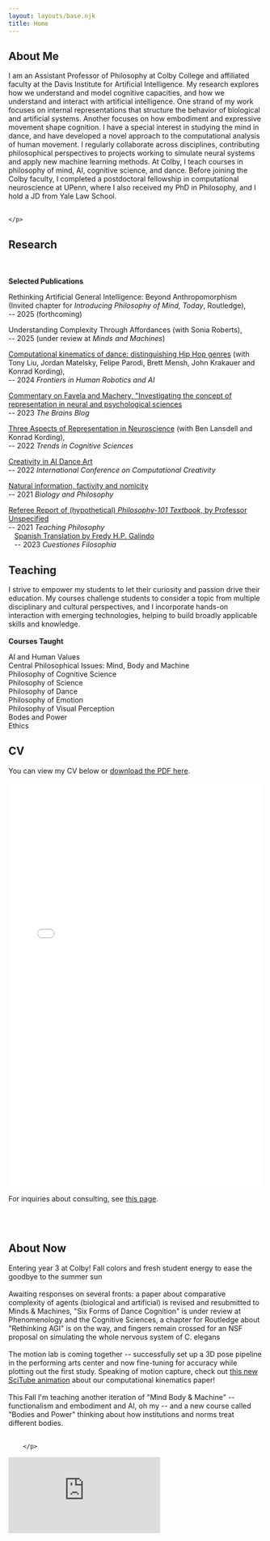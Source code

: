 ```yaml
---
layout: layouts/base.njk
title: Home
---
```


<div class="content-container">
    <div class="left-column">
<section id="about" class="section-about">
    <h2>About Me</h2>
    <p>
    I am an Assistant Professor of Philosophy at Colby College and affiliated faculty at the Davis Institute for Artificial Intelligence. My research explores how we understand and model cognitive capacities, and how we understand and interact with artificial intelligence. One strand of my work focuses on internal representations that structure the behavior of biological and artificial systems. Another focuses on how embodiment and expressive movement shape cognition. I have a special interest in studying the mind in dance, and have developed a novel approach to the computational analysis of human movement. I regularly collaborate across disciplines, contributing philosophical perspectives to projects working to simulate neural systems and apply new machine learning methods. At Colby, I teach courses in philosophy of mind, AI, cognitive science, and dance. Before joining the Colby faculty, I completed a postdoctoral fellowship in computational neuroscience at UPenn, where I also received my PhD in Philosophy, and I hold a JD from Yale Law School.
    <br><br>

    </p>
</section>

<section id="research" class="section-research">
    <h2>Research</h2>
    <br><br>
    <strong>Selected Publications</strong><br>
    <p>Rethinking Artificial General Intelligence: Beyond Anthropomorphism (Invited chapter for <em>Introducing Philosophy of Mind, Today</em>, Routledge),<br>-- 2025 (forthcoming)</p>
    <p>Understanding Complexity Through Affordances (with Sonia Roberts),<br>-- 2025 (under review at <em>Minds and Machines</em>)</p>
    <p><a href="https://www.ncbi.nlm.nih.gov/pmc/articles/PMC11098014/">Computational kinematics of dance: distinguishing Hip Hop genres</a> (with Tony Liu, Jordan Matelsky, Felipe Parodi, Brett Mensh, John Krakauer and Konrad Kording),<br>-- 2024 <em>Frontiers in Human Robotics and AI</em></p>
    <p><a href="https://philosophyofbrains.com/2024/01/23/commentary-on-favela-and-machery-investigating-the-concept-of-representation-in-the-neural-and-psychological-sciences.aspx">Commentary on Favela and Machery, "Investigating the concept of representation in neural and psychological sciences</a><br>-- 2023 <em>The Brains Blog</em></p>
    <p><a href="https://www.sciencedirect.com/science/article/abs/pii/S1364661322002108?dgcid=author">Three Aspects of Representation in Neuroscience</a> (with Ben Lansdell and Konrad Kording),<br>-- 2022 <em>Trends in Cognitive Sciences</em></p>
    <p><a href="http://ceur-ws.org/Vol-3255/paper6.pdf">Creativity in AI Dance Art</a><br>-- 2022 <em>International Conference on Computational Creativity</em></p>
    <p><a href="https://link.springer.com/article/10.1007/s10539-021-09784-4">Natural information, factivity and nomicity</a><br>-- 2021 <em>Biology and Philosophy</em></p>
    <p><a href="https://revistas.uptc.edu.co/index.php/cuestiones_filosofia/article/view/16074">Referee Report of (hypothetical) <em>Philosophy-101 Textbook</em>, by Professor Unspecified</a><br>-- 2021 <em>Teaching Philosophy</em><br>
    &nbsp;&nbsp;&nbsp;<a href="https://www.pdcnet.org/teachphil/content/teachphil_2021_0999_3_30_142">Spanish Translation by Fredy H.P. Galindo</a><br>&nbsp;&nbsp;&nbsp;-- 2023 <em>Cuestiones Filosophia</em></p>
</section>

<section id="teaching" class="section-teaching">
    <h2>Teaching</h2>
    <p>I strive to empower my students to let their curiosity and passion drive their education. My courses challenge students to consider a topic from multiple disciplinary and cultural perspectives, and I incorporate hands-on interaction with emerging technologies, helping to build broadly applicable skills and knowledge.  <br><br>
    <strong>Courses Taught</strong>
    <p> AI and Human Values<br>
    Central Philosophical Issues: Mind, Body and Machine<br>
    Philosophy of Cognitive Science<br>
    Philosophy of Science<br>
    Philosophy of Dance<br>
    Philosophy of Emotion<br>
    Philosophy of Visual Perception<br>
    Bodes and Power<br>
    Ethics
    </p>

</section>

<section id="cv" class="section-cv">
    <h2>CV</h2>
    <p>You can view my CV below or <a href="/assets/CV.pdf" target="_blank">download the PDF here</a>.</p>
    <div class="cv-embed">
        <iframe src="/assets/CV.pdf" width="100%" height="800px" frameborder="0">
            Your browser doesn't support PDF embedding. Please <a href="/assets/CV.pdf" target="_blank">download the PDF</a> to view it.
        </iframe>
    </div>
    <p>For inquiries about consulting, see <a href="/consulting/">this page</a>.</p>
    <br><br>
</section>

</div>

<div class="right-column">
    <section id="currently" class="section-currently">
        <h2>About Now</h2>
        <p> Entering year 3 at Colby! Fall colors and fresh student energy to ease the goodbye to the summer sun <br><br>
          Awaiting responses on several fronts: a paper about comparative complexity of agents (biological and artificial) is revised and resubmitted to Minds & Machines, "Six Forms of Dance Cognition" is under review at Phenomenology and the Cognitive Sciences, a chapter for Routledge about "Rethinking AGI" is on the way, and fingers remain crossed for an NSF proposal on simulating the whole nervous system of C. elegans <br><br>
          The motion lab is coming together -- successfully set up a 3D pose pipeline in the performing arts center and now fine-tuning for accuracy while plotting out the first study. Speaking of motion capture, check out <a href="https://scitube.io/professor-ben-baker-how-computational-methods-can-distinguish-between-hip-hop-dance-styles/" target="_blank">this new SciTube animation</a> about our computational kinematics paper!  <br><br>
          This Fall I'm teaching another iteration of "Mind Body & Machine" -- functionalism and embodiment and AI, oh my -- and a new course called "Bodies and Power" thinking about how institutions and norms treat different bodies. <br><br>

        </p>
<div class="video-container">
    <iframe src="https://www.youtube.com/embed/1bZT_UudLnk" frameborder="0" allowfullscreen></iframe>
</div>